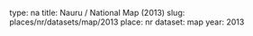 type: na
title: Nauru / National Map (2013)
slug: places/nr/datasets/map/2013
place: nr
dataset: map
year: 2013
